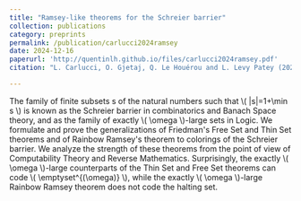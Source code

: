 ```yaml
---
title: "Ramsey-like theorems for the Schreier barrier"
collection: publications
category: preprints
permalink: /publication/carlucci2024ramsey
date: 2024-12-16
paperurl: 'http://quentinlh.github.io/files/carlucci2024ramsey.pdf'
citation: "L. Carlucci, O. Gjetaj, Q. Le Houérou and L. Levy Patey (2024). &quot;Ramsey-like theorems for the Schreier barrier.&quot;."

---
```


The family of finite subsets s of the natural numbers such that \\( \|s\|=1+\min s \\)  is known as the Schreier barrier in combinatorics and Banach Space theory, and as the family of exactly \\( \omega \\)-large sets in Logic. We formulate and prove the generalizations of Friedman's Free Set and Thin Set theorems and of Rainbow Ramsey's theorem to colorings of the Schreier barrier. We analyze the strength of these theorems from the point of view of Computability Theory and Reverse Mathematics. Surprisingly, the exactly \\( \omega \\)-large counterparts of the Thin Set and Free Set theorems can code \\( \emptyset^{(\omega)} \\), while the exactly \\( \omega \\)-large Rainbow Ramsey theorem does not code the halting set.